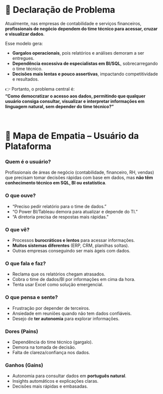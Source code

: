 <br>

# 📌 Declaração de Problema

Atualmente, nas empresas de contabilidade e serviços financeiros, **profissionais de negócio dependem do time técnico para acessar, cruzar e visualizar dados**.

Esse modelo gera:

- **Gargalos operacionais**, pois relatórios e análises demoram a ser entregues.
- **Dependência excessiva de especialistas em BI/SQL**, sobrecarregando o time técnico.
- **Decisões mais lentas e pouco assertivas**, impactando competitividade e resultados.

👉 Portanto, o problema central é:  
**“Como democratizar o acesso aos dados, permitindo que qualquer usuário consiga consultar, visualizar e interpretar informações em linguagem natural, sem depender do time técnico?”**

<br>

# 🧩 Mapa de Empatia – Usuário da Plataforma

### Quem é o usuário?

Profissionais de áreas de negócio (contabilidade, financeiro, RH, vendas) que precisam tomar decisões rápidas com base em dados, mas **não têm conhecimento técnico em SQL, BI ou estatística**.

### O que ouve?

- “Preciso pedir relatório para o time de dados.”
- “O Power BI/Tableau demora para atualizar e depende do TI.”
- “A diretoria precisa de respostas mais rápidas.”

### O que vê?

- Processos **burocráticos e lentos** para acessar informações.
- **Muitos sistemas diferentes** (ERP, CRM, planilhas soltas).
- Outras empresas conseguindo ser mais ágeis com dados.

### O que fala e faz?

- Reclama que os relatórios chegam atrasados.
- Cobra o time de dados/BI por informações em cima da hora.
- Tenta usar Excel como solução emergencial.

### O que pensa e sente?

- Frustração por depender de terceiros.
- Ansiedade em reuniões quando não tem dados confiáveis.
- Desejo de **ter autonomia** para explorar informações.

### Dores (Pains)

- Dependência do time técnico (gargalo).
- Demora na tomada de decisão.
- Falta de clareza/confiança nos dados.

### Ganhos (Gains)

- Autonomia para consultar dados em **português natural**.
- Insights automáticos e explicações claras.
- Decisões mais rápidas e embasadas.
